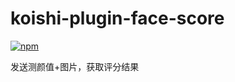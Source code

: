 # koishi-plugin-face-score

[![npm](https://img.shields.io/npm/v/koishi-plugin-face-score?style=flat-square)](https://www.npmjs.com/package/koishi-plugin-face-score)

发送测颜值+图片，获取评分结果
